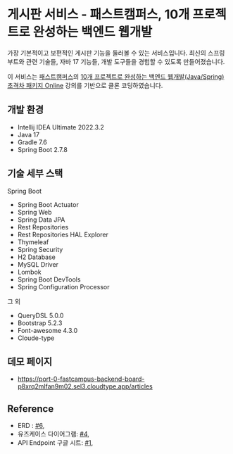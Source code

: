 # 게시판 서비스 - 패스트캠퍼스, 10개 프로젝트로 완성하는 백엔드 웹개발

가장 기본적이고 보편적인 게시판 기능을 둘러볼 수 있는 서비스입니다. 
최신의 스프링 부트와 관련 기술들, 자바 17 기능들, 개발 도구들을 경험할 수 있도록 만들어졌습니다.

이 서비스는 [패스트캠퍼스](https://fastcampus.co.kr/)의 [10개 프로젝트로 완성하는 백엔드 웹개발(Java/Spring) 초격차 패키지 Online](https://fastcampus.co.kr/dev_online_befinal) 강의를 기반으로 클론 코딩하였습니다.

## 개발 환경

* Intellij IDEA Ultimate 2022.3.2
* Java 17
* Gradle 7.6
* Spring Boot 2.7.8

## 기술 세부 스택

Spring Boot

* Spring Boot Actuator
* Spring Web
* Spring Data JPA
* Rest Repositories
* Rest Repositories HAL Explorer
* Thymeleaf
* Spring Security
* H2 Database
* MySQL Driver
* Lombok
* Spring Boot DevTools
* Spring Configuration Processor

그 외

* QueryDSL 5.0.0
* Bootstrap 5.2.3
* Font-awesome 4.3.0
* Cloude-type

## 데모 페이지
* https://port-0-fastcampus-backend-board-p8xrq2mlfan9m02.sel3.cloudtype.app/articles

## Reference

* ERD : [#6](https://github.com/jinnnii/fastcampus-backend-board/issues/6),
* 유즈케이스 다이어그램: [#4](https://github.com/jinnnii/fastcampus-backend-board/issues/4),
* API Endpoint 구글 시트: [#1](https://github.com/jinnnii/fastcampus-backend-board/issues/1),
